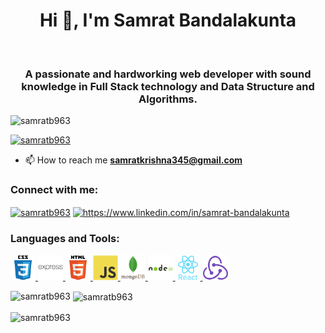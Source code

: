 <h1 align="center">Hi 👋, I'm Samrat Bandalakunta</h1>
<img src="https://camo.githubusercontent.com/cae12fddd9d6982901d82580bdf321d81fb299141098ca1c2d4891870827bf17/68747470733a2f2f6d69726f2e6d656469756d2e636f6d2f6d61782f313336302f302a37513379765349765f7430696f4a2d5a2e676966" alt="">
<h3 align="center">A passionate and hardworking  web developer with sound knowledge in Full Stack technology and Data Structure and Algorithms.</h3>

<p align="left"> <img src="https://komarev.com/ghpvc/?username=samratb963&label=Profile%20views&color=0e75b6&style=flat" alt="samratb963" /> </p>

<p align="left"> <a href="https://twitter.com/samratb963" target="blank"><img src="https://img.shields.io/twitter/follow/samratb963?logo=twitter&style=for-the-badge" alt="samratb963" /></a> </p>

- 📫 How to reach me **samratkrishna345@gmail.com**

<h3 align="left">Connect with me:</h3>
<p align="left">
<a href="https://twitter.com/samratb963" target="blank"><img align="center" src="https://raw.githubusercontent.com/rahuldkjain/github-profile-readme-generator/master/src/images/icons/Social/twitter.svg" alt="samratb963" height="30" width="40" /></a>
<a href="https://linkedin.com/in/https://www.linkedin.com/in/samrat-bandalakunta" target="blank"><img align="center" src="https://raw.githubusercontent.com/rahuldkjain/github-profile-readme-generator/master/src/images/icons/Social/linked-in-alt.svg" alt="https://www.linkedin.com/in/samrat-bandalakunta" height="30" width="40" /></a>
</p>

<h3 align="left">Languages and Tools:</h3>
<p align="left"> <a href="https://www.w3schools.com/css/" target="_blank" rel="noreferrer"> <img src="https://raw.githubusercontent.com/devicons/devicon/master/icons/css3/css3-original-wordmark.svg" alt="css3" width="40" height="40"/> </a> <a href="https://expressjs.com" target="_blank" rel="noreferrer"> <img src="https://raw.githubusercontent.com/devicons/devicon/master/icons/express/express-original-wordmark.svg" alt="express" width="40" height="40"/> </a> <a href="https://www.w3.org/html/" target="_blank" rel="noreferrer"> <img src="https://raw.githubusercontent.com/devicons/devicon/master/icons/html5/html5-original-wordmark.svg" alt="html5" width="40" height="40"/> </a> <a href="https://developer.mozilla.org/en-US/docs/Web/JavaScript" target="_blank" rel="noreferrer"> <img src="https://raw.githubusercontent.com/devicons/devicon/master/icons/javascript/javascript-original.svg" alt="javascript" width="40" height="40"/> </a> <a href="https://www.mongodb.com/" target="_blank" rel="noreferrer"> <img src="https://raw.githubusercontent.com/devicons/devicon/master/icons/mongodb/mongodb-original-wordmark.svg" alt="mongodb" width="40" height="40"/> </a> <a href="https://nodejs.org" target="_blank" rel="noreferrer"> <img src="https://raw.githubusercontent.com/devicons/devicon/master/icons/nodejs/nodejs-original-wordmark.svg" alt="nodejs" width="40" height="40"/> </a> <a href="https://reactjs.org/" target="_blank" rel="noreferrer"> <img src="https://raw.githubusercontent.com/devicons/devicon/master/icons/react/react-original-wordmark.svg" alt="react" width="40" height="40"/> </a> <a href="https://redux.js.org" target="_blank" rel="noreferrer"> <img src="https://raw.githubusercontent.com/devicons/devicon/master/icons/redux/redux-original.svg" alt="redux" width="40" height="40"/> </a> </p>

<p><img align="left" src="https://github-readme-stats.vercel.app/api/top-langs?username=samratb963&show_icons=true&locale=en&layout=compact" alt="samratb963" /></p>

<p>&nbsp;<img align="center" src="https://github-readme-stats.vercel.app/api?username=samratb963&show_icons=true&locale=en" alt="samratb963" /></p>

<p><img align="center" src="https://github-readme-streak-stats.herokuapp.com/?user=samratb963&" alt="samratb963" /></p>
